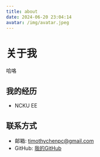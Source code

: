 ```yaml
---
title: about
date: 2024-06-20 23:04:14
avatar: /img/avatar.jpeg
---
```


# 关于我

哈咯

## 我的经历

- NCKU EE

## 联系方式

- 邮箱: timothychenpc@gmail.com
- GitHub: [我的GitHub](https://github.com/Timothychen00)